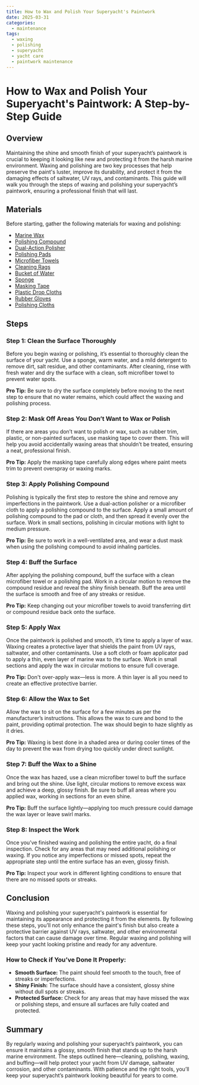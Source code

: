 ```yaml
---
title: How to Wax and Polish Your Superyacht's Paintwork
date: 2025-03-31
categories:
  - maintenance
tags:
  - waxing
  - polishing
  - superyacht
  - yacht care
  - paintwork maintenance
---
```


# How to Wax and Polish Your Superyacht's Paintwork: A Step-by-Step Guide

## Overview

Maintaining the shine and smooth finish of your superyacht’s paintwork is crucial to keeping it looking like new and protecting it from the harsh marine environment. Waxing and polishing are two key processes that help preserve the paint's luster, improve its durability, and protect it from the damaging effects of saltwater, UV rays, and contaminants. This guide will walk you through the steps of waxing and polishing your superyacht’s paintwork, ensuring a professional finish that will last.

## Materials

Before starting, gather the following materials for waxing and polishing:

- [Marine Wax](https://www.amazon.com/dp/B09XXX)  
- [Polishing Compound](https://www.amazon.com/dp/B09XXX)  
- [Dual-Action Polisher](https://www.amazon.com/dp/B09XXX)  
- [Polishing Pads](https://www.amazon.com/dp/B09XXX)  
- [Microfiber Towels](https://www.amazon.com/dp/B09XXX)  
- [Cleaning Rags](https://www.amazon.com/dp/B09XXX)  
- [Bucket of Water](https://www.amazon.com/dp/B09XXX)  
- [Sponge](https://www.amazon.com/dp/B09XXX)  
- [Masking Tape](https://www.amazon.com/dp/B09XXX)  
- [Plastic Drop Cloths](https://www.amazon.com/dp/B09XXX)  
- [Rubber Gloves](https://www.amazon.com/dp/B09XXX)  
- [Polishing Cloths](https://www.amazon.com/dp/B09XXX)

## Steps

### Step 1: Clean the Surface Thoroughly
Before you begin waxing or polishing, it’s essential to thoroughly clean the surface of your yacht. Use a sponge, warm water, and a mild detergent to remove dirt, salt residue, and other contaminants. After cleaning, rinse with fresh water and dry the surface with a clean, soft microfiber towel to prevent water spots.

**Pro Tip:** Be sure to dry the surface completely before moving to the next step to ensure that no water remains, which could affect the waxing and polishing process.

### Step 2: Mask Off Areas You Don’t Want to Wax or Polish
If there are areas you don’t want to polish or wax, such as rubber trim, plastic, or non-painted surfaces, use masking tape to cover them. This will help you avoid accidentally waxing areas that shouldn’t be treated, ensuring a neat, professional finish.

**Pro Tip:** Apply the masking tape carefully along edges where paint meets trim to prevent overspray or waxing marks.

### Step 3: Apply Polishing Compound
Polishing is typically the first step to restore the shine and remove any imperfections in the paintwork. Use a dual-action polisher or a microfiber cloth to apply a polishing compound to the surface. Apply a small amount of polishing compound to the pad or cloth, and then spread it evenly over the surface. Work in small sections, polishing in circular motions with light to medium pressure. 

**Pro Tip:** Be sure to work in a well-ventilated area, and wear a dust mask when using the polishing compound to avoid inhaling particles.

### Step 4: Buff the Surface
After applying the polishing compound, buff the surface with a clean microfiber towel or a polishing pad. Work in a circular motion to remove the compound residue and reveal the shiny finish beneath. Buff the area until the surface is smooth and free of any streaks or residue.

**Pro Tip:** Keep changing out your microfiber towels to avoid transferring dirt or compound residue back onto the surface.

### Step 5: Apply Wax
Once the paintwork is polished and smooth, it’s time to apply a layer of wax. Waxing creates a protective layer that shields the paint from UV rays, saltwater, and other contaminants. Use a soft cloth or foam applicator pad to apply a thin, even layer of marine wax to the surface. Work in small sections and apply the wax in circular motions to ensure full coverage.

**Pro Tip:** Don't over-apply wax—less is more. A thin layer is all you need to create an effective protective barrier.

### Step 6: Allow the Wax to Set
Allow the wax to sit on the surface for a few minutes as per the manufacturer’s instructions. This allows the wax to cure and bond to the paint, providing optimal protection. The wax should begin to haze slightly as it dries.

**Pro Tip:** Waxing is best done in a shaded area or during cooler times of the day to prevent the wax from drying too quickly under direct sunlight.

### Step 7: Buff the Wax to a Shine
Once the wax has hazed, use a clean microfiber towel to buff the surface and bring out the shine. Use light, circular motions to remove excess wax and achieve a deep, glossy finish. Be sure to buff all areas where you applied wax, working in sections for an even shine.

**Pro Tip:** Buff the surface lightly—applying too much pressure could damage the wax layer or leave swirl marks.

### Step 8: Inspect the Work
Once you’ve finished waxing and polishing the entire yacht, do a final inspection. Check for any areas that may need additional polishing or waxing. If you notice any imperfections or missed spots, repeat the appropriate step until the entire surface has an even, glossy finish.

**Pro Tip:** Inspect your work in different lighting conditions to ensure that there are no missed spots or streaks.

## Conclusion

Waxing and polishing your superyacht's paintwork is essential for maintaining its appearance and protecting it from the elements. By following these steps, you’ll not only enhance the paint's finish but also create a protective barrier against UV rays, saltwater, and other environmental factors that can cause damage over time. Regular waxing and polishing will keep your yacht looking pristine and ready for any adventure.

### How to Check if You’ve Done It Properly:
- **Smooth Surface:** The paint should feel smooth to the touch, free of streaks or imperfections.
- **Shiny Finish:** The surface should have a consistent, glossy shine without dull spots or streaks.
- **Protected Surface:** Check for any areas that may have missed the wax or polishing steps, and ensure all surfaces are fully coated and protected.

## Summary

By regularly waxing and polishing your superyacht’s paintwork, you can ensure it maintains a glossy, smooth finish that stands up to the harsh marine environment. The steps outlined here—cleaning, polishing, waxing, and buffing—will help protect your yacht from UV damage, saltwater corrosion, and other contaminants. With patience and the right tools, you’ll keep your superyacht’s paintwork looking beautiful for years to come.

